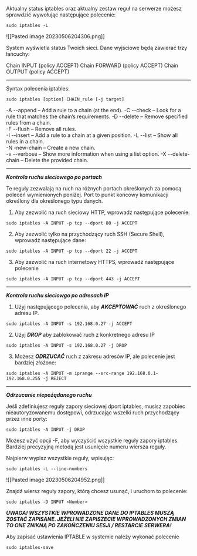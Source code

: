 Aktualny status iptables oraz aktualny zestaw reguł na serwerze możesz sprawdzić wywołując następujące polecenie:

```
sudo iptables -L
```

![[Pasted image 20230506204306.png]]

System wyświetla status Twoich sieci. Dane wyjściowe będą zawierać trzy łańcuchy:

Chain INPUT (policy ACCEPT) 
Chain FORWARD (policy ACCEPT) 
Chain OUTPUT (policy ACCEPT)
___

Syntax polecenia iptables:
```
sudo iptables [option] CHAIN_rule [-j target]
```

-A --append – Add a rule to a chain (at the end).
-C --check – Look for a rule that matches the chain’s requirements. 
-D --delete – Remove specified rules from a chain.  
-F --flush – Remove all rules.  
-I --insert – Add a rule to a chain at a given position.
-L --list – Show all rules in a chain.  
-N -new-chain – Create a new chain.  
-v --verbose – Show more information when using a list option. 
-X --delete-chain – Delete the provided chain.
___
***Kontrola ruchu sieciowego po portach***

Te reguły zezwalają na ruch na różnych portach określonych za pomocą poleceń wymienionych poniżej. Port to punkt końcowy komunikacji określony dla określonego typu danych.

1. Aby zezwolić na ruch sieciowy HTTP, wprowadź następujące polecenie:
```
sudo iptables -A INPUT -p tcp --dport 80 -j ACCEPT
```

2. Aby zezwolić tylko na przychodzący ruch SSH (Secure Shell), wprowadź następujące dane:
```
sudo iptables -A INPUT -p tcp --dport 22 -j ACCEPT
```

3. Aby zezwolić na ruch internetowy HTTPS, wprowadź następujące polecenie
```
sudo iptables -A INPUT -p tcp --dport 443 -j ACCEPT
```
___
***Kontrola ruchu sieciowgo po  adresach IP***

1. Użyj następującego polecenia, aby ***AKCEPTOWAĆ*** ruch z określonego adresu IP.
```
sudo iptables -A INPUT -s 192.168.0.27 -j ACCEPT
```

2. Użyj ***DROP*** aby zablokować ruch z konkretnego adresu IP
```
sudo iptables -A INPUT -s 192.168.0.27 -j DROP
```

3. Możesz ***ODRZUCAĆ*** ruch z zakresu adresów IP, ale polecenie jest bardziej złożone:
```
sudo iptables -A INPUT -m iprange --src-range 192.168.0.1-192.168.0.255 -j REJECT
```
___
***Odrzucanie niepożądanego ruchu***

Jeśli zdefiniujesz reguły zapory sieciowej dport iptables, musisz zapobiec nieautoryzowanemu dostępowi, odrzucając wszelki ruch przychodzący przez inne porty:

```
sudo iptables -A INPUT -j DROP
```

Możesz użyć opcji -F, aby wyczyścić wszystkie reguły zapory iptables. Bardziej precyzyjną metodą jest usunięcie numeru wiersza reguły.

Najpierw wypisz wszystkie reguły, wpisując:
```
sudo iptables -L --line-numbers
```

![[Pasted image 20230506204952.png]]

Znajdź wiersz reguły zapory, którą chcesz usunąć, i uruchom to polecenie:
```
sudo iptables -D INPUT <Number>
```

***UWAGA! WSZYSTKIE WPROWADZONE DANE DO IPTABLES MUSZĄ ZOSTAĆ ZAPISANE. JEŻELI NIE ZAPISZECIE WPROWADZONYCH ZMIAN TO ONE ZNIKNĄ PO ZAKOŃCZENIU SESJI / RESTARCIE SERWERA!***

Aby zapisać ustawienia IPTABLE w systemie należy wykonać polecenie

```
sudo iptables-save
```

